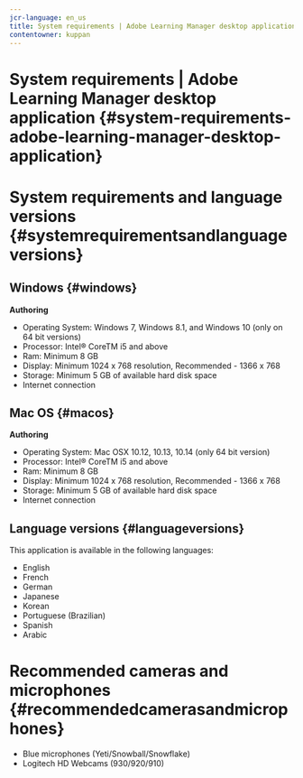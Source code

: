 ```yaml
---
jcr-language: en_us
title: System requirements | Adobe Learning Manager desktop application
contentowner: kuppan
---
```



# System requirements | Adobe Learning Manager desktop application {#system-requirements-adobe-learning-manager-desktop-application}

# System requirements and language versions {#systemrequirementsandlanguageversions}

## Windows {#windows}

**Authoring**

* Operating System: Windows 7, Windows 8.1, and Windows 10 (only on 64 bit versions)
* Processor: Intel®&nbsp;CoreTM i5 and above
* Ram: Minimum 8 GB
* Display: Minimum 1024 x 768 resolution, Recommended - 1366 x 768
* Storage: Minimum 5 GB of available hard disk space
* Internet connection&nbsp;

## Mac OS {#macos}

**Authoring**

* Operating System:&nbsp;Mac OSX 10.12, 10.13, 10.14 (only 64 bit version)
* Processor: Intel®&nbsp;CoreTM i5 and above
* Ram: Minimum 8 GB
* Display: Minimum 1024 x 768 resolution, Recommended - 1366 x 768
* Storage: Minimum 5 GB of available hard disk space
* Internet connection&nbsp;

## Language versions {#languageversions}

This application is available in the following languages:

* English
* French
* German
* Japanese
* Korean
* Portuguese (Brazilian)
* Spanish
* Arabic

# Recommended cameras and microphones {#recommendedcamerasandmicrophones}

* Blue microphones (Yeti/Snowball/Snowflake)
* Logitech HD Webcams (930/920/910)


